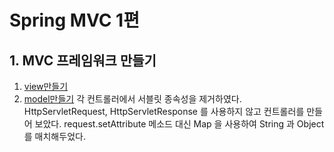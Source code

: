 # Spring MVC 1편

## 1. MVC 프레임워크 만들기

  1. [view만들기](https://github.com/SpringSummerFallWinter/Spring/tree/main/springmvc1/youngho/build_MVC_Framework/addView)
  2. [model만들기](https://github.com/SpringSummerFallWinter/Spring/tree/main/springmvc1/youngho/build_MVC_Framework/addModel)
   각 컨트롤러에서 서블릿 종속성을 제거하였다. HttpServletRequest, HttpServletResponse 를 사용하지 않고 컨트롤러를 만들어 보았다. 
  request.setAttribute 메소드 대신 Map 을 사용하여 String 과 Object를 매치해두었다. 
